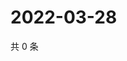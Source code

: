 # 2022-03-28

共 0 条

<!-- BEGIN WEIBO -->
<!-- 最后更新时间 Mon Mar 28 2022 13:14:23 GMT+0800 (China Standard Time) -->

<!-- END WEIBO -->
